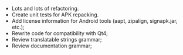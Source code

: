 * Lots and lots of refactoring.
* Create unit tests for APK repacking.
* Add license information for Android tools (aapt, zipalign, signapk.jar, etc.);
* Rewrite code for compatibility with Qt4;
* Review translatable strings grammar;
* Review documentation grammar;